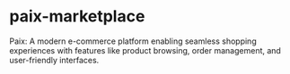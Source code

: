 # paix-marketplace
Paix: A modern e-commerce platform enabling seamless shopping experiences with features like product browsing, order management, and user-friendly interfaces.
